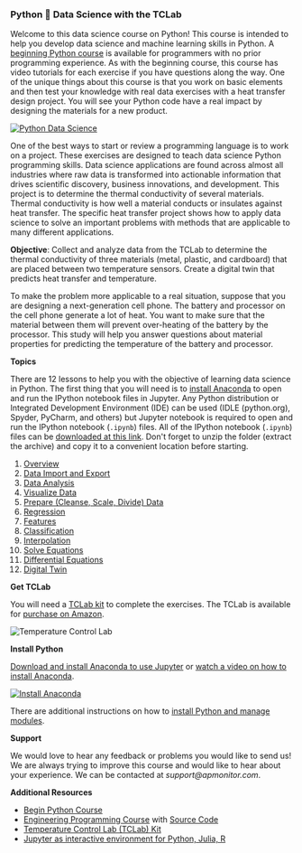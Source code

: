 ### Python 🐍 Data Science with the TCLab

Welcome to this data science course on Python! This course is intended to help you develop data science and machine learning skills in Python. A [beginning Python course](https://github.com/APMonitor/begin_python) is available for programmers with no prior programming experience. As with the beginning course, this course has video tutorials for each exercise if you have questions along the way. One of the unique things about this course is that you work on basic elements and then test your knowledge with real data exercises with a heat transfer design project. You will see your Python code have a real impact by designing the materials for a new product.

[![Python Data Science](http://img.youtube.com/vi/EO_YpBs8cs0/0.jpg)](https://www.youtube.com/watch?v=EO_YpBs8cs0 "Python Data Science")

One of the best ways to start or review a programming language is to work on a project. These exercises are designed to teach data science Python programming skills. Data science applications are found across almost all industries where raw data is transformed into actionable information that drives scientific discovery, business innovations, and development. This project is to determine the thermal conductivity of several materials. Thermal conductivity is how well a material conducts or insulates against heat transfer. The specific heat transfer project shows how to apply data science to solve an important problems with methods that are applicable to many different applications.

**Objective**: Collect and analyze data from the TCLab to determine the thermal conductivity of three materials (metal, plastic, and cardboard) that are placed between two temperature sensors. Create a digital twin that predicts heat transfer and temperature.

To make the problem more applicable to a real situation, suppose that you are designing a next-generation cell phone. The battery and processor on the cell phone generate a lot of heat. You want to make sure that the material between them will prevent over-heating of the battery by the processor. This study will help you answer questions about material properties for predicting the temperature of the battery and processor.

**Topics**

There are 12 lessons to help you with the objective of learning data science in Python. The first thing that you will need is to [install Anaconda](https://github.com/APMonitor/data_science/blob/master/00.%20Introduction.ipynb) to open and run the IPython notebook files in Jupyter. Any Python distribution or Integrated Development Environment (IDE) can be used (IDLE (python.org), Spyder, PyCharm, and others) but Jupyter notebook is required to open and run the IPython notebook (`.ipynb`) files. All of the IPython notebook (`.ipynb`) files can be [downloaded at this link](https://github.com/APMonitor/data_science/archive/master.zip). Don't forget to unzip the folder (extract the archive) and copy it to a convenient location before starting.

1. [Overview](https://github.com/APMonitor/data_science/blob/master/01.%20Overview.ipynb)
2. [Data Import and Export](https://github.com/APMonitor/data_science/blob/master/02.%20Import_Export.ipynb)
3. [Data Analysis](https://github.com/APMonitor/data_science/blob/master/03.%20Analyze.ipynb)
4. [Visualize Data](https://github.com/APMonitor/data_science/blob/master/04.%20Visualize.ipynb)
5. [Prepare (Cleanse, Scale, Divide) Data](https://github.com/APMonitor/data_science/blob/master/05.%20Prepare_data.ipynb)
6. [Regression](https://github.com/APMonitor/data_science/blob/master/06.%20Regression.ipynb)
7. [Features](https://github.com/APMonitor/data_science/blob/master/07.%20Features.ipynb)
8. [Classification](https://github.com/APMonitor/data_science/blob/master/08.%20Classification.ipynb)
9. [Interpolation](https://github.com/APMonitor/data_science/blob/master/09.%20Interpolation.ipynb)
10. [Solve Equations](https://github.com/APMonitor/data_science/blob/master/10.%20Solve_Equations.ipynb)
11. [Differential Equations](https://github.com/APMonitor/data_science/blob/master/11.%20Differential_Equations.ipynb)
12. [Digital Twin](https://github.com/APMonitor/data_science/blob/master/12.%20Digital_Twin.ipynb)

**Get TCLab**

You will need a [TCLab kit](https://apmonitor.com/heat.htm) to complete the exercises.  The TCLab is available for [purchase on Amazon](https://www.amazon.com/TCLab-Temperature-Control-Lab/dp/B07GMFWMRY). 

![Temperature Control Lab](http://apmonitor.com/pdc/uploads/Main/tclab_connect.png "TCLab")

**Install Python**

[Download and install Anaconda to use Jupyter](https://docs.anaconda.com/anaconda/install/) or [watch a video on how to install Anaconda](https://youtu.be/LrMOrMb8-3s).

[![Install Anaconda](http://img.youtube.com/vi/LrMOrMb8-3s/0.jpg)](https://www.youtube.com/watch?v=LrMOrMb8-3s "Install Anaconda")

There are additional instructions on how to [install Python and manage modules](https://apmonitor.com/pdc/index.php/Main/InstallPython).

**Support**

We would love to hear any feedback or problems you would like to send us! We are always trying to improve this course and would like to hear about your experience. We can be contacted at _support@apmonitor.com_.

**Additional Resources**

- [Begin Python Course](https://github.com/APMonitor/begin_python)
- [Engineering Programming Course](https://apmonitor.com/pdc) with [Source Code](https://github.com/APMonitor/learn_python)
- [Temperature Control Lab (TCLab) Kit](http://apmonitor.com/pdc/index.php/Main/ArduinoTemperatureControl)
- [Jupyter as interactive environment for Python, Julia, R](https://jupyter.org/)
